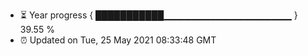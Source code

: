 - ⏳ Year progress { ███████████▁▁▁▁▁▁▁▁▁▁▁▁▁▁▁▁▁▁▁ } 39.55 %
- ⏰ Updated on Tue, 25 May 2021 08:33:48 GMT

